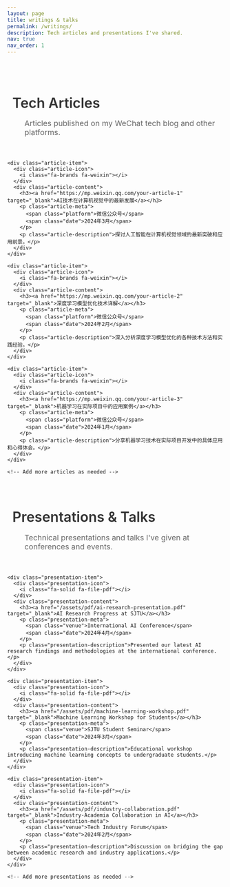 ```yaml
---
layout: page
title: writings & talks
permalink: /writings/
description: Tech articles and presentations I've shared.
nav: true
nav_order: 1
---
```


<div class="writings-content">

<div class="section-container">
  <h2 class="section-title">
    <i class="fa-solid fa-newspaper"></i>
    Tech Articles
  </h2>
  <p class="section-description">Articles published on my WeChat tech blog and other platforms.</p>
  
  <div class="articles-grid">
    
    <div class="article-item">
      <div class="article-icon">
        <i class="fa-brands fa-weixin"></i>
      </div>
      <div class="article-content">
        <h3><a href="https://mp.weixin.qq.com/your-article-1" target="_blank">AI技术在计算机视觉中的最新发展</a></h3>
        <p class="article-meta">
          <span class="platform">微信公众号</span>
          <span class="date">2024年3月</span>
        </p>
        <p class="article-description">探讨人工智能在计算机视觉领域的最新突破和应用前景。</p>
      </div>
    </div>

    <div class="article-item">
      <div class="article-icon">
        <i class="fa-brands fa-weixin"></i>
      </div>
      <div class="article-content">
        <h3><a href="https://mp.weixin.qq.com/your-article-2" target="_blank">深度学习模型优化技术详解</a></h3>
        <p class="article-meta">
          <span class="platform">微信公众号</span>
          <span class="date">2024年2月</span>
        </p>
        <p class="article-description">深入分析深度学习模型优化的各种技术方法和实践经验。</p>
      </div>
    </div>

    <div class="article-item">
      <div class="article-icon">
        <i class="fa-brands fa-weixin"></i>
      </div>
      <div class="article-content">
        <h3><a href="https://mp.weixin.qq.com/your-article-3" target="_blank">机器学习在实际项目中的应用案例</a></h3>
        <p class="article-meta">
          <span class="platform">微信公众号</span>
          <span class="date">2024年1月</span>
        </p>
        <p class="article-description">分享机器学习技术在实际项目开发中的具体应用和心得体会。</p>
      </div>
    </div>

    <!-- Add more articles as needed -->
    
  </div>
</div>

<div class="section-container">
  <h2 class="section-title">
    <i class="fa-solid fa-presentation-screen"></i>
    Presentations & Talks
  </h2>
  <p class="section-description">Technical presentations and talks I've given at conferences and events.</p>
  
  <div class="presentations-grid">
    
    <div class="presentation-item">
      <div class="presentation-icon">
        <i class="fa-solid fa-file-pdf"></i>
      </div>
      <div class="presentation-content">
        <h3><a href="/assets/pdf/ai-research-presentation.pdf" target="_blank">AI Research Progress at SJTU</a></h3>
        <p class="presentation-meta">
          <span class="venue">International AI Conference</span>
          <span class="date">2024年4月</span>
        </p>
        <p class="presentation-description">Presented our latest AI research findings and methodologies at the international conference.</p>
      </div>
    </div>

    <div class="presentation-item">
      <div class="presentation-icon">
        <i class="fa-solid fa-file-pdf"></i>
      </div>
      <div class="presentation-content">
        <h3><a href="/assets/pdf/machine-learning-workshop.pdf" target="_blank">Machine Learning Workshop for Students</a></h3>
        <p class="presentation-meta">
          <span class="venue">SJTU Student Seminar</span>
          <span class="date">2024年3月</span>
        </p>
        <p class="presentation-description">Educational workshop introducing machine learning concepts to undergraduate students.</p>
      </div>
    </div>

    <div class="presentation-item">
      <div class="presentation-icon">
        <i class="fa-solid fa-file-pdf"></i>
      </div>
      <div class="presentation-content">
        <h3><a href="/assets/pdf/industry-collaboration.pdf" target="_blank">Industry-Academia Collaboration in AI</a></h3>
        <p class="presentation-meta">
          <span class="venue">Tech Industry Forum</span>
          <span class="date">2024年2月</span>
        </p>
        <p class="presentation-description">Discussion on bridging the gap between academic research and industry applications.</p>
      </div>
    </div>

    <!-- Add more presentations as needed -->
    
  </div>
</div>

</div>

<style>
.writings-content {
  max-width: 900px;
  margin: 0 auto;
  padding: 2rem 0;
}

.section-container {
  margin-bottom: 4rem;
}

.section-title {
  color: #333;
  font-size: 2rem;
  font-weight: 600;
  margin-bottom: 0.5rem;
  display: flex;
  align-items: center;
  gap: 0.75rem;
}

.section-title i {
  color: #007bff;
  font-size: 1.8rem;
}

.section-description {
  color: #666;
  font-size: 1.1rem;
  margin-bottom: 2.5rem;
  padding-left: 2.5rem;
}

.articles-grid, .presentations-grid {
  display: grid;
  gap: 1.5rem;
}

.article-item, .presentation-item {
  display: flex;
  align-items: flex-start;
  gap: 1rem;
  padding: 1.5rem;
  background: linear-gradient(135deg, #f8f9fa 0%, #ffffff 100%);
  border-radius: 12px;
  border-left: 4px solid #007bff;
  box-shadow: 0 2px 8px rgba(0,0,0,0.08);
  transition: all 0.3s ease;
}

.article-item:hover, .presentation-item:hover {
  transform: translateY(-3px);
  box-shadow: 0 8px 20px rgba(0,0,0,0.12);
  background: linear-gradient(135deg, #f0f8ff 0%, #ffffff 100%);
}

.article-icon, .presentation-icon {
  flex-shrink: 0;
  width: 50px;
  height: 50px;
  display: flex;
  align-items: center;
  justify-content: center;
  background: linear-gradient(135deg, #007bff 0%, #0056b3 100%);
  border-radius: 10px;
  color: white;
  font-size: 1.4rem;
}

.article-content, .presentation-content {
  flex: 1;
}

.article-content h3, .presentation-content h3 {
  margin: 0 0 0.5rem 0;
  font-size: 1.3rem;
  font-weight: 600;
}

.article-content h3 a, .presentation-content h3 a {
  color: #333;
  text-decoration: none;
  transition: color 0.3s ease;
}

.article-content h3 a:hover, .presentation-content h3 a:hover {
  color: #007bff;
}

.article-meta, .presentation-meta {
  display: flex;
  gap: 1rem;
  margin-bottom: 0.75rem;
}

.platform, .venue, .date {
  background: #e3f2fd;
  color: #1565c0;
  padding: 0.25rem 0.75rem;
  border-radius: 15px;
  font-size: 0.85rem;
  font-weight: 500;
}

.date {
  background: #f3e5f5;
  color: #7b1fa2;
}

.article-description, .presentation-description {
  color: #555;
  line-height: 1.6;
  margin: 0;
}

/* Responsive design */
@media (max-width: 768px) {
  .writings-content {
    padding: 1rem;
  }
  
  .section-title {
    font-size: 1.6rem;
  }
  
  .article-item, .presentation-item {
    flex-direction: column;
    text-align: center;
  }
  
  .article-icon, .presentation-icon {
    align-self: center;
  }
  
  .article-meta, .presentation-meta {
    justify-content: center;
    flex-wrap: wrap;
  }
}

/* External link icon */
.article-content a[href^="http"]:after,
.presentation-content a[href^="http"]:after {
  content: " \f35d";
  font-family: "Font Awesome 6 Free";
  font-weight: 900;
  font-size: 0.8rem;
  color: #666;
  margin-left: 0.3rem;
}

.presentation-content a[href$=".pdf"]:after {
  content: " \f1c1";
  font-family: "Font Awesome 6 Free";
  font-weight: 900;
  font-size: 0.8rem;
  color: #dc3545;
  margin-left: 0.3rem;
}
</style> 